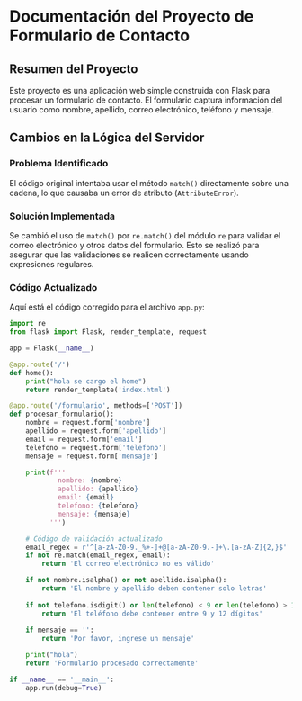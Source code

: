 # Documentación del Proyecto de Formulario de Contacto

## Resumen del Proyecto
Este proyecto es una aplicación web simple construida con Flask para procesar un formulario de contacto. El formulario captura información del usuario como nombre, apellido, correo electrónico, teléfono y mensaje.

## Cambios en la Lógica del Servidor
### Problema Identificado
El código original intentaba usar el método `match()` directamente sobre una cadena, lo que causaba un error de atributo (`AttributeError`).

### Solución Implementada
Se cambió el uso de `match()` por `re.match()` del módulo `re` para validar el correo electrónico y otros datos del formulario. Esto se realizó para asegurar que las validaciones se realicen correctamente usando expresiones regulares.

### Código Actualizado
Aquí está el código corregido para el archivo `app.py`:
```python
import re
from flask import Flask, render_template, request

app = Flask(__name__)

@app.route('/')
def home():
    print("hola se cargo el home")
    return render_template('index.html')

@app.route('/formulario', methods=['POST'])
def procesar_formulario():
    nombre = request.form['nombre']
    apellido = request.form['apellido']
    email = request.form['email']
    telefono = request.form['telefono']
    mensaje = request.form['mensaje']

    print(f'''
            nombre: {nombre}
            apellido: {apellido}
            email: {email}
            telefono: {telefono}
            mensaje: {mensaje}
          ''')

    # Código de validación actualizado
    email_regex = r'^[a-zA-Z0-9._%+-]+@[a-zA-Z0-9.-]+\.[a-zA-Z]{2,}$'
    if not re.match(email_regex, email):
        return 'El correo electrónico no es válido'

    if not nombre.isalpha() or not apellido.isalpha():
        return 'El nombre y apellido deben contener solo letras'
    
    if not telefono.isdigit() or len(telefono) < 9 or len(telefono) > 12:
        return 'El teléfono debe contener entre 9 y 12 dígitos'
    
    if mensaje == '':
        return 'Por favor, ingrese un mensaje'

    print("hola")
    return 'Formulario procesado correctamente'

if __name__ == '__main__':
    app.run(debug=True)
